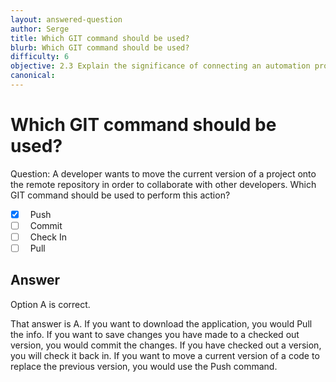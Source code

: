 ```yaml
---
layout: answered-question
author: Serge
title: Which GIT command should be used?
blurb: Which GIT command should be used?
difficulty: 6
objective: 2.3 Explain the significance of connecting an automation project to the version control solution
canonical: 
---
```


<h1>Which GIT command should be used?</h1>

Question:  A developer wants to move the current version of a project onto the remote repository in order to collaborate with other developers. Which GIT command should be used to perform this action?

 - [X] &nbsp;  Push
 - [ ] &nbsp;  Commit
 - [ ] &nbsp;  Check In
 - [ ] &nbsp;  Pull

## Answer

Option A is correct.

That answer is A.  If you want to download the application, you would Pull the info.  If you want to save changes you have made to a checked out version, you would commit the changes.  If you have checked out a version, you will check it back in.  If you want to move a current version of a code to replace the previous version, you would use the Push command.

